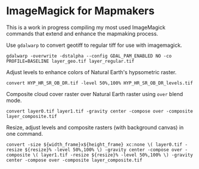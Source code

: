 # ImageMagick for Mapmakers

This is a work in progress compiling my most used ImageMagick commands that extend and enhance the mapmaking process.

Use `gdalwarp` to convert geotiff to regular tiff for use with imagemagick.
 
```gdalwarp -overwrite -dstalpha --config GDAL_PAM_ENABLED NO -co PROFILE=BASELINE layer_geo.tif layer_regular.tif```

Adjust levels to enhance colors of Natural Earth's hypsometric raster.

```convert HYP_HR_SR_OB_DR.tif -level 50%,100% HYP_HR_SR_OB_DR_levels.tif```

Composite cloud cover raster over Natural Earth raster using `over` blend mode.

```convert layer0.tif layer1.tif -gravity center -compose over -composite layer_composite.tif```

Resize, adjust levels and composite rasters (with background canvas) in one command.

```convert -size ${width_frame}x${height_frame} xc:none \( layer0.tif -resize ${resize}% -level 50%,100% \) -gravity center -compose over -composite \( layer1.tif -resize ${resize}% -level 50%,100% \) -gravity center -compose over -composite layer_composite.tif```
